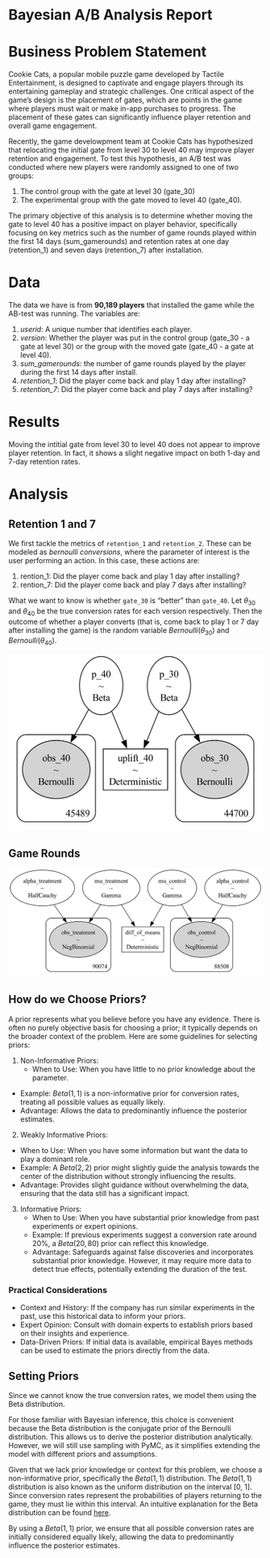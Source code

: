 # Bayesian A/B Analysis Report


# Business Problem Statement

Cookie Cats, a popular mobile puzzle game developed by Tactile
Entertainment, is designed to captivate and engage players through its
entertaining gameplay and strategic challenges. One critical aspect of
the game’s design is the placement of gates, which are points in the
game where players must wait or make in-app purchases to progress. The
placement of these gates can significantly influence player retention
and overall game engagement.

Recently, the game develowpment team at Cookie Cats has hypothesized
that relocating the initial gate from level 30 to level 40 may improve
player retention and engagement. To test this hypothesis, an A/B test
was conducted where new players were randomly assigned to one of two
groups:

1.  The control group with the gate at level 30 (gate_30)
2.  The experimental group with the gate moved to level 40 (gate_40).

The primary objective of this analysis is to determine whether moving
the gate to level 40 has a positive impact on player behavior,
specifically focusing on key metrics such as the number of game rounds
played within the first 14 days (sum_gamerounds) and retention rates at
one day (retention_1) and seven days (retention_7) after installation.

# Data

The data we have is from **90,189 players** that installed the game
while the AB-test was running. The variables are:

1.  *userid*: A unique number that identifies each player.
2.  *version*: Whether the player was put in the control group
    (gate_30 - a gate at level 30) or the group with the moved gate
    (gate_40 - a gate at level 40).
3.  *sum_gamerounds*: the number of game rounds played by the player
    during the first 14 days after install.
4.  *retention_1*: Did the player come back and play 1 day after
    installing?
5.  *retention_7*: Did the player come back and play 7 days after
    installing?

# Results

Moving the intitial gate from level 30 to level 40 does not appear to
improve player retention. In fact, it shows a slight negative impact on
both 1-day and 7-day retention rates.

# Analysis

## Retention 1 and 7

We first tackle the metrics of `retention_1` and `retention_2`. These
can be modeled as *bernoulli conversions*, where the parameter of
interest is the user performing an action. In this case, these actions
are:

1.  rention_1: Did the player come back and play 1 day after installing?
2.  rention_7: Did the player come back and play 7 days after
    installing?

What we want to know is whether `gate_30` is “better” than `gate_40`.
Let $\theta_{30}$ and $\theta_{40}$ be the true conversion rates for
each version respectively. Then the outcome of whether a player converts
(that is, come back to play 1 or 7 day after installing the game) is the
random variable $Bernoulli(\theta_{30})$ and $Bernoulli(\theta_{40})$.

<p align="center">
<img src="images/retention_model.png" alt="Retention Model" width="600"/>
</p>

## Game Rounds

<p align="center">
<img src="images/rounds_model.png" alt="Retention Model" width="600"/>
</p>

## How do we Choose Priors?

A prior represents what you believe before you have any evidence. There
is often no purely objective basis for choosing a prior; it typically
depends on the broader context of the problem. Here are some guidelines
for selecting priors:

1.  Non-Informative Priors:
    - When to Use: When you have little to no prior knowledge about the
      parameter.

- Example: $Beta(1, 1)$ is a non-informative prior for conversion rates,
  treating all possible values as equally likely.
- Advantage: Allows the data to predominantly influence the posterior
  estimates.

2.  Weakly Informative Priors:

- When to Use: When you have some information but want the data to play
  a dominant role.
- Example: A $Beta(2, 2)$ prior might slightly guide the analysis
  towards the center of the distribution without strongly influencing
  the results.
- Advantage: Provides slight guidance without overwhelming the data,
  ensuring that the data still has a significant impact.

3.  Informative Priors:
    - When to Use: When you have substantial prior knowledge from past
      experiments or expert opinions.
    - Example: If previous experiments suggest a conversion rate around
      20%, a $Beta(20, 80)$ prior can reflect this knowledge.
    - Advantage: Safeguards against false discoveries and incorporates
      substantial prior knowledge. However, it may require more data to
      detect true effects, potentially extending the duration of the
      test.

### Practical Considerations

- Context and History: If the company has run similar experiments in the
  past, use this historical data to inform your priors.
- Expert Opinion: Consult with domain experts to establish priors based
  on their insights and experience.
- Data-Driven Priors: If initial data is available, empirical Bayes
  methods can be used to estimate the priors directly from the data.

## Setting Priors

Since we cannot know the true conversion rates, we model them using the
Beta distribution.

For those familiar with Bayesian inference, this choice is convenient
because the Beta distribution is the conjugate prior of the Bernoulli
distribution. This allows us to derive the posterior distribution
analytically. However, we will still use sampling with PyMC, as it
simplifies extending the model with different priors and assumptions.

Given that we lack prior knowledge or context for this problem, we
choose a non-informative prior, specifically the $Beta(1, 1)$
distribution. The $Beta(1, 1)$ distribution is also known as the uniform
distribution on the interval \[0, 1\]. Since conversion rates represent
the probabilities of players returning to the game, they must lie within
this interval. An intuitive explanation for the Beta distribution can be
found
[here](http://varianceexplained.org/statistics/beta_distribution_and_baseball/).

By using a $Beta(1, 1)$ prior, we ensure that all possible conversion
rates are initially considered equally likely, allowing the data to
predominantly influence the posterior estimates.
